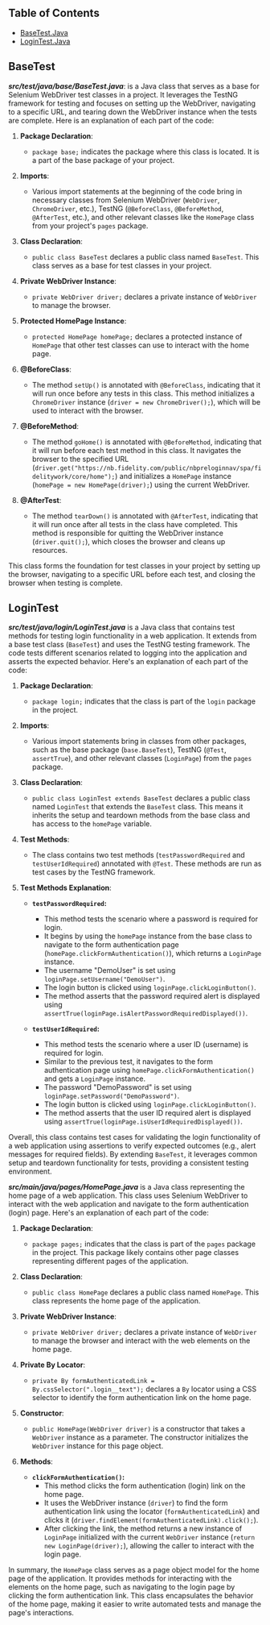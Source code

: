 ## Table of Contents
- [BaseTest.Java](#basetest)
- [LoginTest.Java](#logintest)

 ## BaseTest
 ***src/test/java/base/BaseTest.java***:  is a  Java class that serves as a base for Selenium WebDriver test classes in a project. It leverages the TestNG framework for testing and focuses on setting up the WebDriver, navigating to a specific URL, and tearing down the WebDriver instance when the tests are complete. Here is an explanation of each part of the code:

1. **Package Declaration**:
    - `package base;` indicates the package where this class is located. It is a part of the base package of your project.

2. **Imports**:
    - Various import statements at the beginning of the code bring in necessary classes from Selenium WebDriver (`WebDriver`, `ChromeDriver`, etc.), TestNG (`@BeforeClass`, `@BeforeMethod`, `@AfterTest`, etc.), and other relevant classes like the `HomePage` class from your project's `pages` package.

3. **Class Declaration**:
    - `public class BaseTest` declares a public class named `BaseTest`. This class serves as a base for test classes in your project.

4. **Private WebDriver Instance**:
    - `private WebDriver driver;` declares a private instance of `WebDriver` to manage the browser.

5. **Protected HomePage Instance**:
    - `protected HomePage homePage;` declares a protected instance of `HomePage` that other test classes can use to interact with the home page.

6. **@BeforeClass**:
    - The method `setUp()` is annotated with `@BeforeClass`, indicating that it will run once before any tests in this class. This method initializes a `ChromeDriver` instance (`driver = new ChromeDriver();`), which will be used to interact with the browser.

7. **@BeforeMethod**:
    - The method `goHome()` is annotated with `@BeforeMethod`, indicating that it will run before each test method in this class. It navigates the browser to the specified URL (`driver.get("https://nb.fidelity.com/public/nbpreloginnav/spa/fidelitywork/core/home");`) and initializes a `HomePage` instance (`homePage = new HomePage(driver);`) using the current WebDriver.

8. **@AfterTest**:
    - The method `tearDown()` is annotated with `@AfterTest`, indicating that it will run once after all tests in the class have completed. This method is responsible for quitting the WebDriver instance (`driver.quit();`), which closes the browser and cleans up resources.

This class forms the foundation for test classes in your project by setting up the browser, navigating to a specific URL before each test, and closing the browser when testing is complete.

 ## LoginTest
***src/test/java/login/LoginTest.java*** is a Java class that contains test methods for testing login functionality in a web application. It extends from a base test class (`BaseTest`) and uses the TestNG testing framework. The code tests different scenarios related to logging into the application and asserts the expected behavior. Here's an explanation of each part of the code:

1. **Package Declaration**:
    - `package login;` indicates that the class is part of the `login` package in the project.

2. **Imports**:
    - Various import statements bring in classes from other packages, such as the base package (`base.BaseTest`), TestNG (`@Test`, `assertTrue`), and other relevant classes (`LoginPage`) from the `pages` package.

3. **Class Declaration**:
    - `public class LoginTest extends BaseTest` declares a public class named `LoginTest` that extends the `BaseTest` class. This means it inherits the setup and teardown methods from the base class and has access to the `homePage` variable.

4. **Test Methods**:
    - The class contains two test methods (`testPasswordRequired` and `testUserIdRequired`) annotated with `@Test`. These methods are run as test cases by the TestNG framework.

5. **Test Methods Explanation**:
    - **`testPasswordRequired`:**
        - This method tests the scenario where a password is required for login.
        - It begins by using the `homePage` instance from the base class to navigate to the form authentication page (`homePage.clickFormAuthentication()`), which returns a `LoginPage` instance.
        - The username "DemoUser" is set using `loginPage.setUsername("DemoUser")`.
        - The login button is clicked using `loginPage.clickLoginButton()`.
        - The method asserts that the password required alert is displayed using `assertTrue(loginPage.isAlertPasswordRequiredDisplayed())`.

    - **`testUserIdRequired`:**
        - This method tests the scenario where a user ID (username) is required for login.
        - Similar to the previous test, it navigates to the form authentication page using `homePage.clickFormAuthentication()` and gets a `LoginPage` instance.
        - The password "DemoPassword" is set using `loginPage.setPassword("DemoPassword")`.
        - The login button is clicked using `loginPage.clickLoginButton()`.
        - The method asserts that the user ID required alert is displayed using `assertTrue(loginPage.isUserIdRequiredDisplayed())`.

Overall, this class contains test cases for validating the login functionality of a web application using assertions to verify expected outcomes (e.g., alert messages for required fields). By extending `BaseTest`, it leverages common setup and teardown functionality for tests, providing a consistent testing environment.

***src/main/java/pages/HomePage.java*** is a Java class representing the home page of a web application. This class uses Selenium WebDriver to interact with the web application and navigate to the form authentication (login) page. Here's an explanation of each part of the code:

1. **Package Declaration**:
    - `package pages;` indicates that the class is part of the `pages` package in the project. This package likely contains other page classes representing different pages of the application.

2. **Class Declaration**:
    - `public class HomePage` declares a public class named `HomePage`. This class represents the home page of the application.

3. **Private WebDriver Instance**:
    - `private WebDriver driver;` declares a private instance of `WebDriver` to manage the browser and interact with the web elements on the home page.

4. **Private By Locator**:
    - `private By formAuthenticatedLink = By.cssSelector(".login__text");` declares a `By` locator using a CSS selector to identify the form authentication link on the home page.

5. **Constructor**:
    - `public HomePage(WebDriver driver)` is a constructor that takes a `WebDriver` instance as a parameter. The constructor initializes the `WebDriver` instance for this page object.

6. **Methods**:
    - **`clickFormAuthentication()`:**
        - This method clicks the form authentication (login) link on the home page.
        - It uses the WebDriver instance (`driver`) to find the form authentication link using the locator (`formAuthenticatedLink`) and clicks it (`driver.findElement(formAuthenticatedLink).click();`).
        - After clicking the link, the method returns a new instance of `LoginPage` initialized with the current `WebDriver` instance (`return new LoginPage(driver);`), allowing the caller to interact with the login page.

In summary, the `HomePage` class serves as a page object model for the home page of the application. It provides methods for interacting with the elements on the home page, such as navigating to the login page by clicking the form authentication link. This class encapsulates the behavior of the home page, making it easier to write automated tests and manage the page's interactions.
